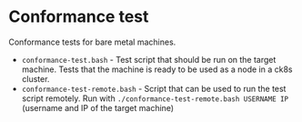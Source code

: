 # Conformance test

Conformance tests for bare metal machines.

- `conformance-test.bash` - Test script that should be run on the target machine.
  Tests that the machine is ready to be used as a node in a ck8s cluster.
- `conformance-test-remote.bash` - Script that can be used to run the test script remotely.
  Run with `./conformance-test-remote.bash USERNAME IP` (username and IP of the target machine)

